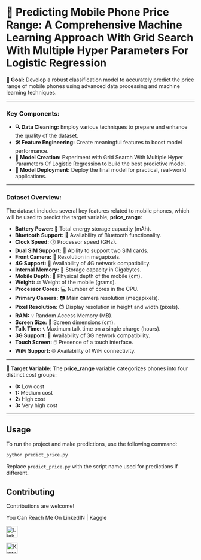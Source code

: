 # 📱 **Predicting Mobile Phone Price Range: A Comprehensive Machine Learning Approach With Grid Search With Multiple Hyper Parameters For  Logistic Regression**

**🎯 Goal:** Develop a robust classification model to accurately predict the price range of mobile phones using advanced data processing and machine learning techniques.

---

### **Key Components:**
- **🔍 Data Cleaning:** Employ various techniques to prepare and enhance the quality of the dataset.
- **🛠️ Feature Engineering:** Create meaningful features to boost model performance.
- **🤖 Model Creation:** Experiment with Grid Search With Multiple Hyper Parameters Of Logistic Regression to build the best predictive model.
- **🚀 Model Deployment:** Deploy the final model for practical, real-world applications.

---

### **Dataset Overview:**
The dataset includes several key features related to mobile phones, which will be used to predict the target variable, **price_range**:

- **Battery Power:** 🔋 Total energy storage capacity (mAh).
- **Bluetooth Support:** 📡 Availability of Bluetooth functionality.
- **Clock Speed:** 🕒 Processor speed (GHz).
- **Dual SIM Support:** 📶 Ability to support two SIM cards.
- **Front Camera:** 📸 Resolution in megapixels.
- **4G Support:** 📱 Availability of 4G network compatibility.
- **Internal Memory:** 💾 Storage capacity in Gigabytes.
- **Mobile Depth:** 📏 Physical depth of the mobile (cm).
- **Weight:** ⚖️ Weight of the mobile (grams).
- **Processor Cores:** 💻 Number of cores in the CPU.
- **Primary Camera:** 📷 Main camera resolution (megapixels).
- **Pixel Resolution:** 📺 Display resolution in height and width (pixels).
- **RAM:** 💡 Random Access Memory (MB).
- **Screen Size:** 📐 Screen dimensions (cm).
- **Talk Time:** 📞 Maximum talk time on a single charge (hours).
- **3G Support:** 📡 Availability of 3G network compatibility.
- **Touch Screen:** 🖱️ Presence of a touch interface.
- **WiFi Support:** 🌐 Availability of WiFi connectivity.

---

**📝 Target Variable:** The **price_range** variable categorizes phones into four distinct cost groups:

- **0:** Low cost
- **1:** Medium cost
- **2:** High cost
- **3:** Very high cost

---

## Usage

To run the project and make predictions, use the following command:

```bash
python predict_price.py
```

Replace `predict_price.py` with the script name used for predictions if different.

## Contributing

Contributions are welcome! 
 
 You Can Reach Me On LinkedIN | Kaggle <p align="left">
  <a href="https://www.linkedin.com/in/mohamed-atwan-7aaa81223/" target="_blank">
    <img src="https://raw.githubusercontent.com/rahuldkjain/github-profile-readme-generator/master/src/images/icons/Social/linked-in-alt.svg" alt="LinkedIn" height="30" width="30" />
  </a>

  <a href="https://www.kaggle.com/mo7amed3twan" target="_blank">
    <img src="https://raw.githubusercontent.com/rahuldkjain/github-profile-readme-generator/master/src/images/icons/Social/kaggle.svg" alt="Kaggle" height="30" width="30" />
  </a>
</p>